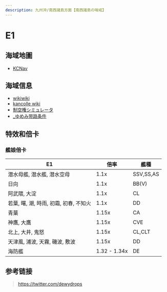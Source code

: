 ```yaml
---
description: 九州沖/南西諸島方面【南西諸島の哨戒】
---
```


# E1

## 海域地圖

* [KCNav](https://tsunkit.net/nav/#/53-1)

## 海域信息

* [wikiwiki](https://wikiwiki.jp/kancolle/%E7%99%BA%E4%BB%A4%EF%BC%81%E3%80%8C%E6%8D%B7%E4%B8%89%E5%8F%B7%E4%BD%9C%E6%88%A6%E8%AD%A6%E6%88%92%E3%80%8D/E1)
* [kancolle wiki](https://en.kancollewiki.net/Winter_2022_Event/Main_Operation#E-1)
* [制空権シミュレータ](https://noro6.github.io/kcTools/simulator/)
* [_ゆめみ带路条件](https://bbs.nga.cn/read.php?pid=590746493&opt=128)

## 特效和倍卡

### 艦娘倍卡

| E1                                     | 倍率         | 艦種      |
| -------------------------------------- | ------------ | --------- |
| 潜水母艦, 潜水艦, 潜水空母             | 1.1x         | SSV,SS,AS |
| 日向                                   | 1.1x         | BB(V)     |
| 阿武隈, 大淀                           | 1.1x         | CL        |
| 若葉, 曙, 潮, 時雨, 初霜, 初春, 不知火 | 1.1x         | DD        |
| 青葉                                   | 1.15x        | CA        |
| 神鷹, 大鷹                             | 1.15x        | CVE       |
| 北上, 大井, 鬼怒                       | 1.15x        | CL,CLT    |
| 天津風, 浦波, 天霧, 磯波, 敷波         | 1.15x        | DD        |
| 海防艦                                 | 1.32 - 1.34x | DE        |

## 参考链接

>https://twitter.com/dewydrops